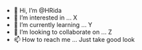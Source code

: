- 👋 Hi, I’m @HRida
- 👀 I’m interested in ... X
- 🌱 I’m currently learning ... Y
- 💞️ I’m looking to collaborate on ... Z
- 📫 How to reach me ... Just take good look

<!---
HRida/HRida is a ✨ special ✨ repository because its `README.md` (this file) appears on your GitHub profile.
You can click the Preview link to take a look at your changes.
--->

